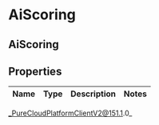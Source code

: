 # AiScoring

## AiScoring

## Properties

|Name | Type | Description | Notes|
|------------ | ------------- | ------------- | -------------|



_PureCloudPlatformClientV2@151.1.0_
